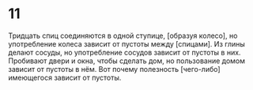 # 11

Тридцать спиц соединяются в одной ступице, [образуя колесо], но употребление колеса зависит от пустоты между [спицами]. Из глины делают сосуды, но употребление сосудов зависит от пустоты в них. Пробивают двери и окна, чтобы сделать дом, но пользование домом зависит от пустоты в нём. Вот почему полезность [чего-либо] имеющегося зависит от пустоты.
